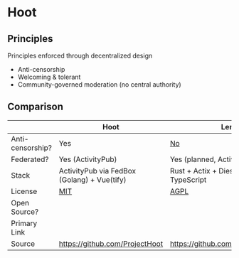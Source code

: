 # Hoot

## Principles

Principles enforced through decentralized design

* Anti-censorship
* Welcoming & tolerant
* Community-governed moderation (no central authority)


## Comparison

|                  | Hoot                                                           | Lemmy                                                         | Ruqqus                           | Reddit             |
| ---------------- | -------------------------------------------------------------- | ------------------------------------------------------------- | -------------------------------- | ------------------ |
| Anti-censorship? | Yes                                                            | [No](https://github.com/LemmyNet/lemmy/pull/816)              | Yes                              | No                 |
| Federated?       | Yes (ActivityPub)                                              | Yes (planned, ActivityPub)                                    | No                               | No                 |
| Stack            | ActivityPub via FedBox (Golang) + Vue(tify)                    | Rust + Actix + Diesel + Inferno + TypeScript                  |                                  |                    |
| License          | [MIT](https://github.com/ProjectHoot/Hoot/blob/master/LICENSE) | [AGPL](https://github.com/LemmyNet/lemmy/blob/master/LICENSE) |                                  |                    |
| Open Source?     |                                                                |                                                               | Yes                              | No                 |
| Primary Link     |                                                                |                                                               | https://ruqqus.com/              | https://reddit.com |
| Source           | https://github.com/ProjectHoot                                 | https://github.com/LemmyNet/lemmy/                            | https://github.com/ruqqus/ruqqus |                    |
